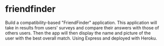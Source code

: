# friendfinder
Build a compatibility-based "FriendFinder" application. This application will take in results from users' surveys and compare their answers with those of others users. Then the app will then display the name and picture of the user with the best overall match. Using Express and deployed with Heroku.
